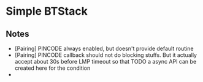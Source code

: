 # Simple BTStack

## Notes

- [Pairing] PINCODE always enabled, but doesn't provide default routine
- [Pairing] PINCODE callback should not do blocking stuffs. But it actually accept about 30s before LMP timeout so that TODO a async API can be created here for the condition
- 

